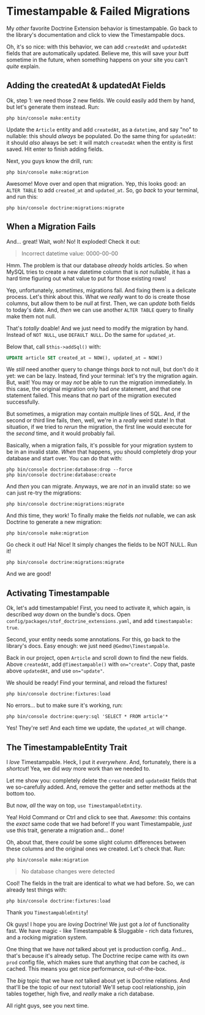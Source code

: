 # Timestampable & Failed Migrations

My *other* favorite Doctrine Extension behavior is timestampable. Go back to the
library's documentation and click to view the Timestampable docs.

Oh, it's so nice: with this behavior, we can add `createdAt` and `updatedAt` fields
that are automatically updated. Believe me, this will save your *butt* sometime
in the future, when something happens on your site you can't *quite* explain.

## Adding the createdAt & updatedAt Fields

Ok, step 1: we need those 2 new fields. We could easily add them by hand, but let's
generate them instead. Run:

```terminal
php bin/console make:entity
```

Update the `Article` entity and add `createdAt`, as a `datetime`, and say "no"
to nullable: this should *always* be populated. Do the same thing for `updatedAt`:
it should *also* always be set: it will match `createdAt` when the entity is first
saved. Hit enter to finish adding fields.

Next, you guys know the drill, run:

```terminal
php bin/console make:migration
```

Awesome! Move over and open that migration. Yep, this looks good: an `ALTER TABLE`
to add `created_at` and `updated_at`. So, go *back* to your terminal, and run
this:

```terminal
php bin/console doctrine:migrations:migrate
```

## When a Migration Fails

And... great! Wait, woh! No! It exploded! Check it out:

> Incorrect datetime value: 0000-00-00

Hmm. The problem is that our database *already* holds articles. So when MySQL tries
to create a new datetime column that is *not* nullable, it has a hard time figuring
out what value to put for those existing rows!

Yep, unfortunately, *sometimes*, migrations fail. And fixing them is a delicate
process. Let's think about this. What we *really* want to do is create those columns,
but allow them to be *null* at first. Then, we can *update*  both fields to today's
date. And, *then* we can use another `ALTER TABLE` query to finally make them not
null.

That's *totally* doable! And we just need to modify the migration by hand. Instead
of `NOT NULL`, use `DEFAULT NULL`. Do the same for `updated_at`.

Below that, call `$this->addSql()` with:

```sql
UPDATE article SET created_at = NOW(), updated_at = NOW()
```

We *still* need another query to change things *back* to not null, but don't do
it yet: we can be lazy. Instead, find your terminal: let's try the migration again.
But, wait! You may or may *not* be able to run the migration immediately. In this
case, the original migration only had *one* statement, and that one statement
failed. This means that *no* part of the migration executed successfully.

But sometimes, a migration may contain *multiple* lines of SQL. And, if the second
or third line fails, then, well, we're in a *really* weird state! In that situation,
if we tried to *rerun* the migration, the first line would execute for the *second*
time, and it would probably fail.

Basically, when a migration fails, it's possible for your migration system to be
in an invalid state. *When* that happens, you should completely drop your database
and start over. You can do that with:

```terminal
php bin/console doctrine:database:drop --force
php bin/console doctrine:database:create
```

And *then* you can migrate. Anyways, we are *not* in an invalid state: so we can
just re-try the migrations:

```terminal
php bin/console doctrine:migrations:migrate
```

And *this* time, they work! To finally make the fields *not* nullable, we can ask
Doctrine to generate a new migration:

```terminal
php bin/console make:migration
```

Go check it out! Ha! Nice! It simply changes the fields to be NOT NULL. Run it!

```terminal
php bin/console doctrine:migrations:migrate
```

And we are good!

## Activating Timestampable

Ok, let's add timestampable! First, you need to activate it, which again, is described
*way* down on the bundle's docs. Open `config/packages/stof_doctrine_extensions.yaml`,
and add `timestampable: true`.

Second, your entity needs some annotations. For this, go back to the library's
docs. Easy enough: we just need `@Gedmo\Timestampable`.

Back in our project, open `Article` and scroll down to find the new fields. Above
`createdAt`, add `@Timestampable()` with `on="create"`. Copy that, paste above
`updatedAt`, and use `on="update"`.

We should be ready! Find your terminal, and reload the fixtures!

```terminal
php bin/console doctrine:fixtures:load
```

No errors... but to make sure it's working, run:

```terminal
php bin/console doctrine:query:sql 'SELECT * FROM article'*
```

Yes! They're set! And each time we update, the `updated_at` will change.

## The TimestampableEntity Trait

I *love* Timestampable. Heck, I put it *everywhere*. And, fortunately, there is
a *shortcut*! Yea, we did *way* more work than we needed to.

Let me show you: completely delete the `createdAt` and `updatedAt` fields that we
so-carefully added. And, remove the getter and setter methods at the bottom too.

But now, *all* the way on top, `use TimestampableEntity`.

Yea! Hold Command or Ctrl and click to see that. *Awesome*: this contains the
*exact* same code that we had before! If you want Timestampable, *just* use this
trait, generate a migration and... done!

Oh, about that, there *could* be some slight column differences between these columns
and the original ones we created. Let's check that. Run:

```terminal
php bin/console make:migration
```

> No database changes were detected

Cool! The fields in the trait are identical to what we had before. So, we can
already test things with:

```terminal
php bin/console doctrine:fixtures:load
```

Thank you `TimestampableEntity`!


Ok guys! I hope you are *loving* Doctrine! We just got a *lot* of functionality
fast. We have magic - like Timestampable & Sluggable - rich data fixtures, and a
rocking migration system.

One thing that we have *not* talked about yet is production config. And... that's
because it's already setup. The Doctrine recipe came with its own `prod` config
file, which makes sure that anything that *can* be cached, *is* cached. This means
you get nice performance, out-of-the-box.

The *big* topic that we have *not* talked about yet is Doctrine relations. And
that'll be the topic of our next tutorial! We'll setup cool relationship, join
tables together, high five, and *really* make a rich database.

All right guys, see you next time.
